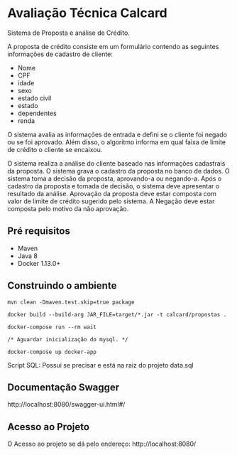 # Avaliação Técnica Calcard

Sistema de Proposta e análise de Crédito.

A proposta de crédito consiste em um formulário contendo as seguintes informações de cadastro de cliente:

- Nome
- CPF
- idade
- sexo
- estado civil
- estado
- dependentes
- renda

O sistema avalia as informações de entrada e defini se o cliente foi negado ou se foi aprovado. Além disso, o algoritmo informa em qual faixa de limite de crédito o cliente se encaixou.

O sistema realiza a análise do cliente baseado nas informações cadastrais da proposta.
O sistema grava o cadastro da proposta no banco de dados.
O sistema toma a decisão da proposta, aprovando-a ou negando-a.
Após o cadastro da proposta e tomada de decisão, o sistema deve apresentar o resultado da análise.
Aprovação da proposta deve estar composta com valor de limite de crédito sugerido pelo sistema.
A Negação deve estar composta pelo motivo da não aprovação.

## Pré requisitos
- Maven
- Java 8
- Docker 1.13.0+

## Construindo o ambiente
```
mvn clean -Dmaven.test.skip=true package
 ```
 ```
docker build --build-arg JAR_FILE=target/*.jar -t calcard/propostas .
```
 ```
docker-compose run --rm wait
```

```
/* Aguardar inicialização do mysql. */
```

```
docker-compose up docker-app
```

Script SQL: Possui se precisar e está na raiz do projeto data.sql

## Documentação Swagger

http://localhost:8080/swagger-ui.html#/

## Acesso ao Projeto

O Acesso ao projeto se dá pelo endereço: http://localhost:8080/


